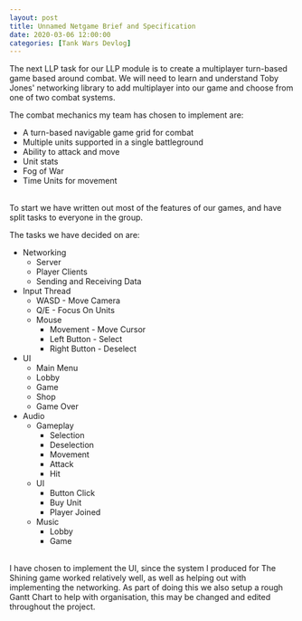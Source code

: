 ```yaml
---
layout: post
title: Unnamed Netgame Brief and Specification
date: 2020-03-06 12:00:00
categories: [Tank Wars Devlog]
---
```


The next LLP task for our LLP module is to create a multiplayer turn-based game based around combat. We will need to learn and understand Toby Jones' networking library to add multiplayer into our game and choose from one of two combat systems.

The combat mechanics my team has chosen to implement are:
* A turn-based navigable game grid for combat
* Multiple units supported in a single battleground
* Ability to attack and move
* Unit stats
* Fog of War
* Time Units for movement

<br>
To start we have written out most of the features of our games, and have split tasks to everyone in the group.

The tasks we have decided on are:
* Networking
    * Server
    * Player Clients
    * Sending and Receiving Data
* Input Thread
    * WASD - Move Camera
    * Q/E - Focus On Units
    * Mouse
        * Movement - Move Cursor
        * Left Button - Select
        * Right Button - Deselect
* UI
    * Main Menu
    * Lobby
    * Game
    * Shop
    * Game Over
* Audio
    * Gameplay
        * Selection
        * Deselection
        * Movement
        * Attack
        * Hit
    * UI
        * Button Click
        * Buy Unit
        * Player Joined
    * Music
        * Lobby
        * Game

<br>
I have chosen to implement the UI, since the system I produced for The Shining game worked relatively well, as well as helping out with implementing the networking.
As part of doing this we also setup a rough Gantt Chart to help with organisation, this may be changed and edited throughout the project.
